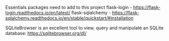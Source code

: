 Essentials packages need to add to this project
flask-login - https://flask-login.readthedocs.io/en/latest/
flask-sqlalchemy - https://flask-sqlalchemy.readthedocs.io/en/stable/quickstart/#installation


SQLiteBrowser is an excellent tool to view, query and
manipulate an SQLite database: https://sqlitebrowser.org/dl/